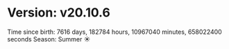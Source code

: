 # Version: v20.10.6
Time since birth: 7616 days, 182784 hours, 10967040 minutes, 658022400 seconds
Season: Summer ☀️
